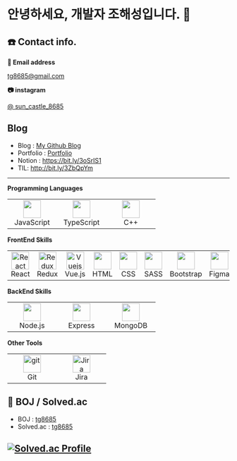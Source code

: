 <!--
**daedaem/daedaem** is a ✨ _special_ ✨ repository because its `README.md` (this file) appears on your GitHub profile.

Here are some ideas to get you started:

- 🔭 I’m currently working on ... SSAFY 6th
- 🌱 I’m currently learning ... Blockchain, Web Frontend develop
- 👯 I’m looking to collaborate on ...
- 🤔 I’m looking for help with ...
- 💬 Ask me about ... 
- 📫 How to reach me: ... 
- 😄 Pronouns: ...
- ⚡ Fun fact: ...
-->
# 안녕하세요, 개발자 조해성입니다. 👋


## ☎️ Contact info.

**📧 Email address**

[tg8685@gmail.com](mailto:tg8685@gmail.com)

**📷 instagram**

[@ sun_castle_8685](http://www.instagram.com/sun_castle_8685)

## Blog
- Blog : [My Github Blog](https://daedaem.netlify.app/)
- Portfolio : [Portfolio](https://daedaem.github.io/)
- Notion : https://bit.ly/3oSrIS1
- TIL: http://bit.ly/3ZbQpYm
---
**Programming Languages**

<table>
  <tr>
    <td align="center" width="96">
      <a>
        <img src="https://cdn-icons-png.flaticon.com/512/5968/5968292.png" width="40" height="40"/>
      </a>
      <br>JavaScript
    </td>
    <td align="center" width="96">
      <a>
        <img src="https://cdn-icons-png.flaticon.com/512/5968/5968381.png" width="40" height="40"/>
      </a>
      <br>TypeScript
    </td>
    <td align="center" width="96">
      <a>
        <img src="https://cdn-icons-png.flaticon.com/512/6132/6132222.png" width="40" height="40"/>
      </a>
      <br>C++
    </td>
  </tr>
</table>

**FrontEnd Skills**
<table>
  <tr>
    <td align="center" width="96">
      <a>
        <img src="https://www.vectorlogo.zone/logos/reactjs/reactjs-icon.svg" width="40" height="40"/ alt="React" />
      </a>
      <br>React
    </td>
        <td align="center" width="96">
      <a>
        <img src="https://brandeps.com/logo-download/R/Redux-logo-vector-01.svg" width="40" height="40"/ alt="Redux" />
      </a>
      <br>Redux
    </td>
        <td align="center" width="96">
      <a>
        <img src="https://www.vectorlogo.zone/logos/vuejs/vuejs-icon.svg" width="40" height="40"/ alt="Vuejs" />
      </a>
      <br>Vue.js
    </td>
        <td align="center" width="96">
      <a>
        <img src="https://www.vectorlogo.zone/logos/w3_html5/w3_html5-icon.svg" width="40" height="40"/>
      </a>
      <br>HTML
    </td>
    <td align="center" width="96">
      <a>
        <img src="https://cdn-icons-png.flaticon.com/512/732/732190.png" width="40" height="40"/>
      </a>
      <br>CSS
    </td>
    <td align="center" width="96">
      <a>
        <img src="https://www.vectorlogo.zone/logos/sass-lang/sass-lang-ar21.svg" width="40" height="40"/>
      </a>
      <br>SASS
    </td>
        <td align="center" width="96">
      <a>
        <img src="https://www.vectorlogo.zone/logos/getbootstrap/getbootstrap-icon.svg" width="40" height="40"/>
      </a>
      <br>Bootstrap
    </td>
        <td align="center" width="96">
      <a>
        <img src="https://www.vectorlogo.zone/logos/figma/figma-icon.svg" width="40" height="40"/>
      </a>
      <br>Figma
    </td>
  </tr>
</table>

**BackEnd Skills**
<table>
  <tr>
    <td align="center" width="96">
      <a href="#Node.js">
      <img src ='https://www.vectorlogo.zone/logos/nodejs/nodejs-icon.svg' width="40" height="40">
      </a>
      <br>Node.js
    </td>
      <td align="center" width="96">
      <a href="#Express">
      <img src ='https://www.vectorlogo.zone/logos/expressjs/expressjs-ar21.svg' width="40" height="40">
      </a>
      <br>Express
    </td>
      <td align="center" width="96">
      <a href="#MongoDB">
      <img src ='https://www.vectorlogo.zone/logos/mongodb/mongodb-icon.svg' width="40" height="40">
      </a>
      <br>MongoDB
    </td>
  </tr>
</table>

**Other Tools**

<table>
  <tr>
    <td align="center" width="96">
       <a href="https://git-scm.com/" target="_blank"> 
    <img src="https://www.vectorlogo.zone/logos/git-scm/git-scm-icon.svg" alt="git" width="40" height="40"/> 
  </a>
      <br>Git
    </td>
         <td align="center" width="96">
       <img src="https://www.vectorlogo.zone/logos/atlassian_jira/atlassian_jira-icon.svg" alt="Jira logo" width="40" height="40">         
         <br>Jira
      </td>
  </tr>
  
</table>

<h2>📃 BOJ / Solved.ac</h2>

* BOJ : [tg8685](https://www.acmicpc.net/user/tg8685)
* Solved.ac : [tg8685](https://solved.ac/profile/tg8685)

[![Solved.ac Profile](http://mazassumnida.wtf/api/v2/generate_badge?boj=tg8685)](https://solved.ac/tg8685)
---
